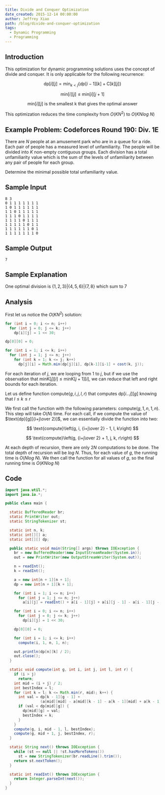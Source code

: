 ```yaml
---
title: Divide and Conquer Optimization
date_created: 2015-12-14 00:00:00
author: Jeffrey Xiao
path: /blog/divide-and-conquer-optimization
tags:
  - Dynamic Programming
  - Programming
---
```


## Introduction

This optimization for dynamic programming solutions uses the concept of divide and conquer. It is
only applicable for the following recurrence:

$$
\text{dp}[i][j] = \min_{k < j}\{dp[i-1][k] + \text{C}[k][j]\}
$$

$$
\text{min}[i][j] \leq \text{min}[i][j+1]
$$

$$
\text{min}[i][j] \text{ is the smallest k that gives the optimal answer}
$$

This optimization reduces the time complexity from $O(KN^2)$ to $O(KN log \ N)$

## Example Problem: Codeforces Round 190: Div. 1E

There are $N$ people at an amusement park who are in a queue for a ride. Each pair of people has a
measured level of unfamiliarity. The people will be divided into $K$ non-empty contiguous groups.
Each division has a total unfamiliarity value which is the sum of the levels of unfamiliarity
between any pair of people for each group.

Determine the minimal possible total unfamiliarity value.

## Sample Input

```
8 3
0 1 1 1 1 1 1 1
1 0 1 1 1 1 1 1
1 1 0 1 1 1 1 1
1 1 1 0 1 1 1 1
1 1 1 1 0 1 1 1
1 1 1 1 1 0 1 1
1 1 1 1 1 1 0 1
1 1 1 1 1 1 1 0
```

## Sample Output

```
7
```

## Sample Explanation

One optimal division is $\{1, 2, 3\} | \{4, 5, 6\} | \{7, 8\}$ which sum to $7$

## Analysis

First let us notice the $O(KN^2)$ solution:

```java
for (int i = 0; i <= n; i++)
  for (int j = 0; j <= k; j++)
    dp[i][j] = 1 << 30;

dp[0][0] = 0;

for (int i = 1; i <= k; i++)
  for (int j = 1; j <= n; j++)
    for (int k = 1; k <= j; k++)
      dp[j][i] = Math.min(dp[j][i], dp[k-1][i-1] + cost(k, j));
```

For each iteration of $j$, we are looping from $1$ to $j$, but if we use the observation that
$\text{minK}[j][i] \leq \text{minK}[j+1][i]$, we can reduce that left and right bounds for each
iteration.

Let us define function $\text{compute}(g, i, j, l, r)$ that computes $\text{dp}[i...j][g]$ knowing
that $l \leq k \leq r$

We first call the function with the following parameters: $\text{compute}(g, 1, n, 1, n)$. This step
will take $O(N)$ time. For each call, if we compute the value of $\text{dp}[g][{i+j\over 2}]$, we
can essentially divide the function into two:

$$
\text{compute}\left(g, i, {i+j\over 2} - 1, l, k\right)
$$

$$
\text{compute}\left(g, {i+j\over 2} + 1, j, k, r\right)
$$

At each depth of recursion, there are only $2N$ computations to be done. The total depth of
recursion will be $log\ N$. Thus, for each value of $g$, the running time is $O(Nlog\ N)$. We then
call the function for all values of $g$, so the final running time is $O(KNlog\ N)$

## Code

```java
import java.util.*;
import java.io.*;

public class main {

  static BufferedReader br;
  static PrintWriter out;
  static StringTokenizer st;

  static int n, k;
  static int[][] a;
  static int[][] dp;

  public static void main(String[] args) throws IOException {
    br = new BufferedReader(new InputStreamReader(System.in));
    out = new PrintWriter(new OutputStreamWriter(System.out));

    n = readInt();
    k = readInt();

    a = new int[n + 1][n + 1];
    dp = new int[n + 1][k + 1];

    for (int i = 1; i <= n; i++)
      for (int j = 1; j <= n; j++)
        a[i][j] = readInt() + a[i - 1][j] + a[i][j - 1] - a[i - 1][j - 1];

    for (int i = 0; i <= n; i++)
      for (int j = 0; j <= k; j++)
        dp[i][j] = 1 << 30;

    dp[0][0] = 0;

    for (int i = 1; i <= k; i++)
      compute(i, 1, n, 1, n);

    out.println(dp[n][k] / 2);
    out.close();
  }

  static void compute(int g, int i, int j, int l, int r) {
    if (i > j)
      return;
    int mid = (i + j) / 2;
    int bestIndex = l;
    for (int k = l; k <= Math.min(r, mid); k++) {
      int val = dp[k - 1][g - 1] +
                (a[mid][mid] - a[mid][k - 1] - a[k - 1][mid] + a[k - 1][k - 1]);
      if (val < dp[mid][g]) {
        dp[mid][g] = val;
        bestIndex = k;
      }
    }
    compute(g, i, mid - 1, l, bestIndex);
    compute(g, mid + 1, j, bestIndex, r);
  }

  static String next() throws IOException {
    while (st == null || !st.hasMoreTokens())
      st = new StringTokenizer(br.readLine().trim());
    return st.nextToken();
  }

  static int readInt() throws IOException {
    return Integer.parseInt(next());
  }
}
```
